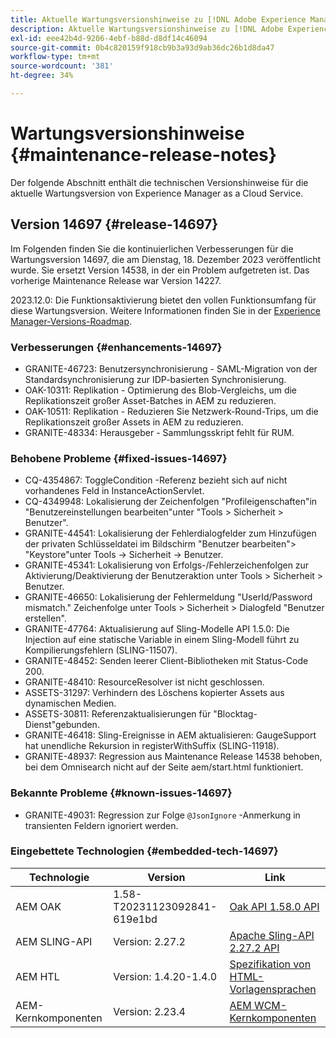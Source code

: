 ```yaml
---
title: Aktuelle Wartungsversionshinweise zu [!DNL Adobe Experience Manager] as a Cloud Service.
description: Aktuelle Wartungsversionshinweise zu [!DNL Adobe Experience Manager] as a Cloud Service.
exl-id: eee42b4d-9206-4ebf-b88d-d8df14c46094
source-git-commit: 0b4c820159f918cb9b3a93d9ab36dc26b1d8da47
workflow-type: tm+mt
source-wordcount: '381'
ht-degree: 34%

---
```


# Wartungsversionshinweise {#maintenance-release-notes}

Der folgende Abschnitt enthält die technischen Versionshinweise für die aktuelle Wartungsversion von Experience Manager as a Cloud Service.

## Version 14697 {#release-14697}

Im Folgenden finden Sie die kontinuierlichen Verbesserungen für die Wartungsversion 14697, die am Dienstag, 18. Dezember 2023 veröffentlicht wurde. Sie ersetzt Version 14538, in der ein Problem aufgetreten ist. Das vorherige Maintenance Release war Version 14227.

2023.12.0: Die Funktionsaktivierung bietet den vollen Funktionsumfang für diese Wartungsversion. Weitere Informationen finden Sie in der [Experience Manager-Versions-Roadmap](https://experienceleague.adobe.com/docs/experience-manager-release-information/aem-release-updates/update-releases-roadmap.html?lang=de).

### Verbesserungen {#enhancements-14697}

* GRANITE-46723: Benutzersynchronisierung - SAML-Migration von der Standardsynchronisierung zur IDP-basierten Synchronisierung.
* OAK-10311: Replikation - Optimierung des Blob-Vergleichs, um die Replikationszeit großer Asset-Batches in AEM zu reduzieren.
* OAK-10511: Replikation - Reduzieren Sie Netzwerk-Round-Trips, um die Replikationszeit großer Assets in AEM zu reduzieren.
* GRANITE-48334: Herausgeber - Sammlungsskript fehlt für RUM.

### Behobene Probleme {#fixed-issues-14697}

* CQ-4354867: ToggleCondition -Referenz bezieht sich auf nicht vorhandenes Feld in InstanceActionServlet.
* CQ-4349948: Lokalisierung der Zeichenfolgen &quot;Profileigenschaften&quot;in &quot;Benutzereinstellungen bearbeiten&quot;unter &quot;Tools > Sicherheit > Benutzer&quot;.
* GRANITE-44541: Lokalisierung der Fehlerdialogfelder zum Hinzufügen der privaten Schlüsseldatei im Bildschirm &quot;Benutzer bearbeiten&quot;> &quot;Keystore&quot;unter Tools → Sicherheit → Benutzer.
* GRANITE-45341: Lokalisierung von Erfolgs-/Fehlerzeichenfolgen zur Aktivierung/Deaktivierung der Benutzeraktion unter Tools > Sicherheit > Benutzer.
* GRANITE-46650: Lokalisierung der Fehlermeldung &quot;UserId/Password mismatch.&quot; Zeichenfolge unter Tools > Sicherheit > Dialogfeld &quot;Benutzer erstellen&quot;.
* GRANITE-47764: Aktualisierung auf Sling-Modelle API 1.5.0: Die Injection auf eine statische Variable in einem Sling-Modell führt zu Kompilierungsfehlern (SLING-11507).
* GRANITE-48452: Senden leerer Client-Bibliotheken mit Status-Code 200.
* GRANITE-48410: ResourceResolver ist nicht geschlossen.
* ASSETS-31297: Verhindern des Löschens kopierter Assets aus dynamischen Medien.
* ASSETS-30811: Referenzaktualisierungen für &quot;Blocktag-Dienst&quot;gebunden.
* GRANITE-46418: Sling-Ereignisse in AEM aktualisieren: GaugeSupport hat unendliche Rekursion in registerWithSuffix (SLING-11918).
* GRANITE-48937: Regression aus Maintenance Release 14538 behoben, bei dem Omnisearch nicht auf der Seite aem/start.html funktioniert.

### Bekannte Probleme {#known-issues-14697}

* GRANITE-49031: Regression zur Folge `@JsonIgnore` -Anmerkung in transienten Feldern ignoriert werden.

### Eingebettete Technologien {#embedded-tech-14697}

| Technologie | Version | Link |
|---|---|---|
| AEM OAK | 1.58-T20231123092841-619e1bd | [Oak API 1.58.0 API](https://www.javadoc.io/doc/org.apache.jackrabbit/oak-api/1.58.0/index.html) |
| AEM SLING-API | Version: 2.27.2 | [Apache Sling-API 2.27.2 API](https://www.javadoc.io/doc/org.apache.sling/org.apache.sling.api/latest/index.html) |
| AEM HTL | Version: 1.4.20-1.4.0 | [Spezifikation von HTML-Vorlagensprachen](https://github.com/adobe/htl-spec) |
| AEM-Kernkomponenten | Version: 2.23.4 | [AEM WCM-Kernkomponenten](https://github.com/adobe/aem-core-wcm-components) |
